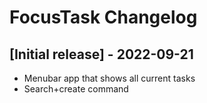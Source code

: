 # FocusTask Changelog

## [Initial release] - 2022-09-21

- Menubar app that shows all current tasks
- Search+create command
